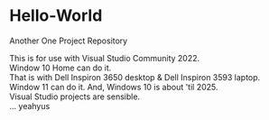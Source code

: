 # Hello-World
Another One Project Repository

This is for use with Visual Studio Community 2022.<br>
Window 10 Home can do it.<br>
That is with Dell Inspiron 3650 desktop & Dell Inspiron 3593 laptop.<br>
Window 11 can do it. And, Windows 10 is about 'til 2025.<br>
Visual Studio projects are sensible.<br>
 ... yeahyus
